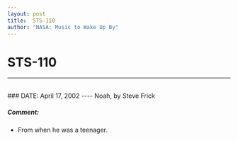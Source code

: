 ```yaml
---
layout: post
title:  STS-110
author: "NASA: Music to Wake Up By"
---
```


# STS-110
----
<br/>
### DATE: April 17, 2002
----
Noah, by Steve Frick

##### Comment:
* From when he was a teenager.
